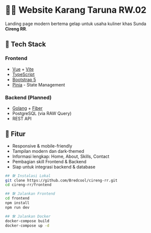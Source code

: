 # 🧑‍💻 Website Karang Taruna RW.02

Landing page modern bertema gelap untuk usaha kuliner khas Sunda **Cireng RR**.

## 🚀 Tech Stack

### Frontend
- [Vue](https://vuejs.org/) + [Vite](https://vitejs.dev/)
- [TypeScript](https://www.typescriptlang.org/)
- [Bootstrap 5](https://getbootstrap.com/)
- [Pinia](https://pinia.vuejs.org/) - State Management

### Backend (Planned)
- [Golang](https://golang.org/) + [Fiber](https://gofiber.io/)
- PostgreSQL (via RAW Query)
- REST API

## 🎯 Fitur
- Responsive & mobile-friendly
- Tampilan modern dan dark-themed
- Informasi lengkap: Home, About, Skills, Contact
- Pembagian skill Frontend & Backend
- Siap untuk integrasi backend & database

```bash
## 🛠️ Instalasi Lokal
git clone https://github.com/Bredcool/cireng-rr.git
cd cireng-rr/frontend

## 🛠️ Jalankan Frontend
cd frontend
npm install
npm run dev

## 🛠️ Jalankan Docker
docker-compose build
docker-compose up -d